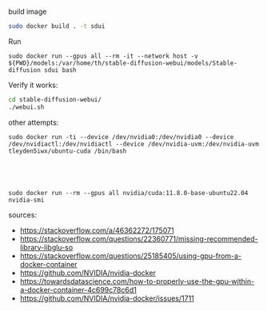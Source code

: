 

build image

```sh
sudo docker build . -t sdui
```

Run

```
sudo docker run --gpus all --rm -it --network host -v ${PWD}/models:/var/home/th/stable-diffusion-webui/models/Stable-diffusion sdui bash
```

Verify it works:

```sh
cd stable-diffusion-webui/
./webui.sh
```



other attempts:
```
sudo docker run -ti --device /dev/nvidia0:/dev/nvidia0 --device /dev/nvidiactl:/dev/nvidiactl --device /dev/nvidia-uvm:/dev/nvidia-uvm tleyden5iwx/ubuntu-cuda /bin/bash





sudo docker run --rm --gpus all nvidia/cuda:11.8.0-base-ubuntu22.04 nvidia-smi
```



sources:
* https://stackoverflow.com/a/46362272/175071
* https://stackoverflow.com/questions/22360771/missing-recommended-library-libglu-so
* https://stackoverflow.com/questions/25185405/using-gpu-from-a-docker-container 
* https://github.com/NVIDIA/nvidia-docker
* https://towardsdatascience.com/how-to-properly-use-the-gpu-within-a-docker-container-4c699c78c6d1 
* https://github.com/NVIDIA/nvidia-docker/issues/1711